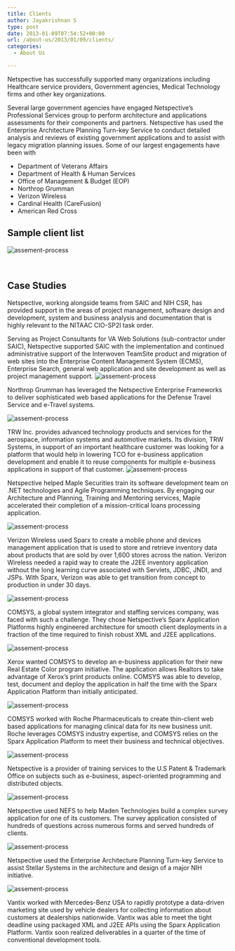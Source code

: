 ```yaml
---
title: Clients
author: Jayakrishnan S
type: post
date: 2013-01-09T07:54:52+00:00
url: /about-us/2013/01/09/clients/
categories:
  - About Us

---
```

Netspective has successfully supported many organizations including Healthcare service providers, Government agencies, Medical Technology firms and other key organizations.

Several large government agencies have engaged Netspective&#8217;s Professional Services group to perform architecture and applications assessments for their components and partners. Netspective has used the Enterprise Architecture Planning Turn-key Service to conduct detailed analysis and reviews of existing government applications and to assist with legacy migration planning issues. Some of our largest engagements have been with

<aside id="listcategorypostswidget-26"></aside> 

  * Department of Veterans Affairs
  * Department of Health & Human Services
  * Office of Management & Budget (EOP)
  * Northrop Grumman
  * Verizon Wireless
  * Cardinal Health (CareFusion)
  * American Red Cross

## Sample client list

![assement-process](/blog/collage.png#center) 

&nbsp;

## Case Studies

Netspective, working alongside teams from SAIC and NIH CSR, has provided support in the areas of project management, software design and development, system and business analysis and documentation that is highly relevant to the NITAAC CIO-SP2I task order.

Serving as Project Consultants for VA Web Solutions (sub-contractor under SAIC), Netspective supported SAIC with the implementation and continued administrative support of the Interwoven TeamSite product and migration of web sites into the Enterprise Content Management System (ECMS), Enterprise Search, general web application and site development as well as project management support.
![assement-process](/blog/northrop-grumman-logo.png#center) 
  
Northrop Grumman has leveraged the Netspective Enterprise Frameworks to deliver sophisticated web based applications for the Defense Travel Service and e-Travel systems.


![assement-process](/blog/trw-logo.png#center)
 
  
TRW Inc. provides advanced technology products and services for the aerospace, information systems and automotive markets. Its division, TRW Systems, in support of an important healthcare customer was looking for a platform that would help in lowering TCO for e-business application development and enable it to reuse components for multiple e-business applications in support of that customer.
![assement-process](/blog/maple-securities-logo.gif#center)
 
Netspective helped Maple Securities train its software development team on .NET technologies and Agile Programming techniques. By engaging our Architecture and Planning, Training and Mentoring services, Maple accelerated their completion of a mission-critical loans processing application.

![assement-process](/blog/verizon-logo.gif#center)
 
  
Verizon Wireless used Sparx to create a mobile phone and devices management application that is used to store and retrieve inventory data about products that are sold by over 1,600 stores across the nation. Verizon Wireless needed a rapid way to create the J2EE inventory application without the long learning curve associated with Servlets, JDBC, JNDI, and JSPs. With Sparx, Verizon was able to get transition from concept to production in under 30 days.

![assement-process](/blog/comsys-logo.gif#center)
 
  
COMSYS, a global system integrator and staffing services company, was faced with such a challenge. They chose Netspective&#8217;s Sparx Application Platforms highly engineered architecture for smooth client deployments in a fraction of the time required to finish robust XML and J2EE applications.

![assement-process](/blog/xerox-logo.gif#center)

  
Xerox wanted COMSYS to develop an e-business application for their new Real Estate Color program initiative. The application allows Realtors to take advantage of Xerox&#8217;s print products online. COMSYS was able to develop, test, document and deploy the application in half the time with the Sparx Application Platform than initially anticipated.

![assement-process](/blog/roche-logo.gif#center)

 
  
COMSYS worked with Roche Pharmaceuticals to create thin-client web based applications for managing clinical data for its new business unit. Roche leverages COMSYS industry expertise, and COMSYS relies on the Sparx Application Platform to meet their business and technical objectives.

![assement-process](/blog/us-pto-logo.gif#center)

 
  
Netspective is a provider of training services to the U.S Patent & Trademark Office on subjects such as e-business, aspect-oriented programming and distributed objects.

![assement-process](/blog/maden-tech-logo.gif#center)
 
  
Netspective used NEFS to help Maden Technologies build a complex survey application for one of its customers. The survey application consisted of hundreds of questions across numerous forms and served hundreds of clients.

![assement-process](/blog/stellar-systems-logo.gif#center)

 
Netspective used the Enterprise Architecture Planning Turn-key Service to assist Stellar Systems in the architecture and design of a major NIH initiative.

![assement-process](/blog/vantix-logo.gif#center)

 
  
Vantix worked with Mercedes-Benz USA to rapidly prototype a data-driven marketing site used by vehicle dealers for collecting information about customers at dealerships nationwide. Vantix was able to meet the tight deadline using packaged XML and J2EE APIs using the Sparx Application Platform. Vantix soon realized deliverables in a quarter of the time of conventional development tools.

 [1]: https://www.netspective.com/wp-content/uploads/2013/01/collage.png